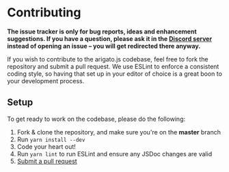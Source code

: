# Contributing

**The issue tracker is only for bug reports, ideas and enhancement suggestions. If you have a question, please ask it in the [Discord server](https://discord.gg/SV7DAE9) instead of opening an issue – you will get redirected there anyway.**

If you wish to contribute to the arigato.js codebase, feel free to fork the repository and submit a
pull request. We use ESLint to enforce a consistent coding style, so having that set up in your editor of choice
is a great boon to your development process.

## Setup
To get ready to work on the codebase, please do the following:

1. Fork & clone the repository, and make sure you're on the **master** branch
2. Run `yarn install --dev`
4. Code your heart out!
5. Run `yarn lint` to run ESLint and ensure any JSDoc changes are valid
6. [Submit a pull request](https://github.com/PassTheWessel/arigato.js/compare)